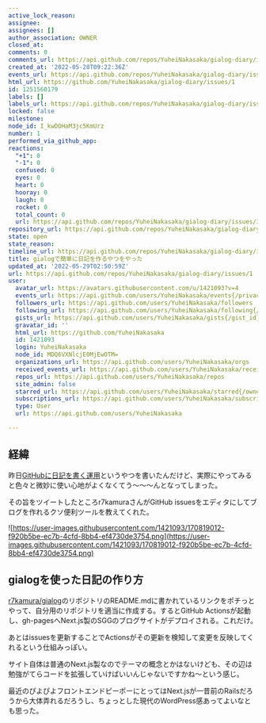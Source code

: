 ```yaml
---
active_lock_reason: 
assignee: 
assignees: []
author_association: OWNER
closed_at: 
comments: 0
comments_url: https://api.github.com/repos/YuheiNakasaka/gialog-diary/issues/1/comments
created_at: '2022-05-28T09:22:36Z'
events_url: https://api.github.com/repos/YuheiNakasaka/gialog-diary/issues/1/events
html_url: https://github.com/YuheiNakasaka/gialog-diary/issues/1
id: 1251560179
labels: []
labels_url: https://api.github.com/repos/YuheiNakasaka/gialog-diary/issues/1/labels{/name}
locked: false
milestone: 
node_id: I_kwDOHaM3jc5KmUrz
number: 1
performed_via_github_app: 
reactions:
  "+1": 0
  "-1": 0
  confused: 0
  eyes: 0
  heart: 0
  hooray: 0
  laugh: 0
  rocket: 0
  total_count: 0
  url: https://api.github.com/repos/YuheiNakasaka/gialog-diary/issues/1/reactions
repository_url: https://api.github.com/repos/YuheiNakasaka/gialog-diary
state: open
state_reason: 
timeline_url: https://api.github.com/repos/YuheiNakasaka/gialog-diary/issues/1/timeline
title: gialogで簡単に日記を作るやつをやった
updated_at: '2022-05-29T02:50:59Z'
url: https://api.github.com/repos/YuheiNakasaka/gialog-diary/issues/1
user:
  avatar_url: https://avatars.githubusercontent.com/u/1421093?v=4
  events_url: https://api.github.com/users/YuheiNakasaka/events{/privacy}
  followers_url: https://api.github.com/users/YuheiNakasaka/followers
  following_url: https://api.github.com/users/YuheiNakasaka/following{/other_user}
  gists_url: https://api.github.com/users/YuheiNakasaka/gists{/gist_id}
  gravatar_id: ''
  html_url: https://github.com/YuheiNakasaka
  id: 1421093
  login: YuheiNakasaka
  node_id: MDQ6VXNlcjE0MjEwOTM=
  organizations_url: https://api.github.com/users/YuheiNakasaka/orgs
  received_events_url: https://api.github.com/users/YuheiNakasaka/received_events
  repos_url: https://api.github.com/users/YuheiNakasaka/repos
  site_admin: false
  starred_url: https://api.github.com/users/YuheiNakasaka/starred{/owner}{/repo}
  subscriptions_url: https://api.github.com/users/YuheiNakasaka/subscriptions
  type: User
  url: https://api.github.com/users/YuheiNakasaka

---
```

## 経緯
昨日[GitHubに日記を書く運用](https://github.com/YuheiNakasaka/life/blob/main/_posts/20220527-tutorial.md)というやつを書いたんだけど、実際にやってみると色々と微妙に使い心地がよくなくてう〜〜〜んとなってしまった。

その旨をツイートしたところr7kamuraさんがGitHub issuesをエディタにしてブログを作れるクソ便利ツールを教えてくれた。

![https://user-images.githubusercontent.com/1421093/170819012-f920b5be-ec7b-4cfd-8bb4-ef4730de3754.png](https://user-images.githubusercontent.com/1421093/170819012-f920b5be-ec7b-4cfd-8bb4-ef4730de3754.png)

## gialogを使った日記の作り方
[r7kamura/gialog](https://github.com/r7kamura/gialog)のリポジトリのREADME.mdに書かれているリンクをポチっとやって、自分用のリポジトリを適当に作成する。するとGitHub Actionsが起動し、gh-pagesへNext.js製のSGGのブログサイトがデプロイされる。これだけ。

あとはissuesを更新することでActionsがその更新を検知して変更を反映してくれるという仕組みっぽい。

サイト自体は普通のNext.js製なのでテーマの概念とかはないけども、その辺は勉強がてらコードを拡張していけばいいんじゃないですかね〜という感じ。

最近のぴよぴよフロントエンドピーポーにとってはNext.jsが一昔前のRailsだろうから大体弄れるだろうし、ちょっとした現代のWordPress感あってよいなとも思った。